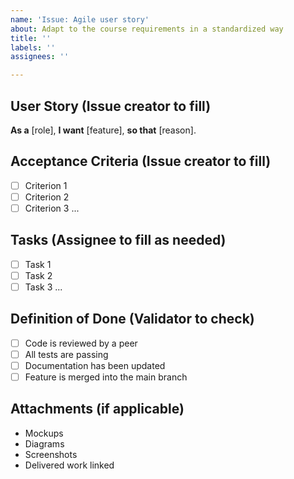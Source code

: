 ```yaml
---
name: 'Issue: Agile user story'
about: Adapt to the course requirements in a standardized way
title: ''
labels: ''
assignees: ''

---
```


## User Story (Issue creator to fill)
**As a** [role], **I want** [feature], **so that** [reason].

## Acceptance Criteria (Issue creator to fill)
- [ ] Criterion 1
- [ ] Criterion 2
- [ ] Criterion 3
...

## Tasks (Assignee to fill as needed)
- [ ] Task 1
- [ ] Task 2
- [ ] Task 3
...

## Definition of Done (Validator to check)
- [ ] Code is reviewed by a peer
- [ ] All tests are passing
- [ ] Documentation has been updated
- [ ] Feature is merged into the main branch

## Attachments (if applicable)
- Mockups
- Diagrams
- Screenshots
- Delivered work linked
